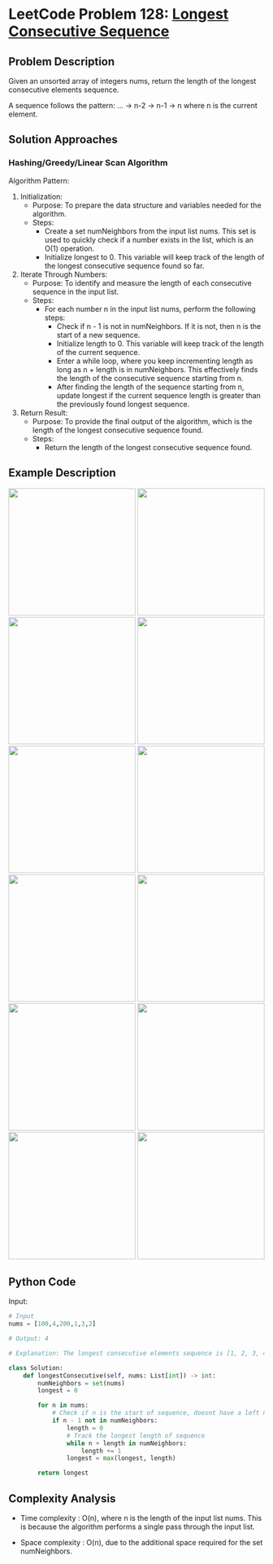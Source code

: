 # LeetCode Problem 128: [Longest Consecutive Sequence](https://leetcode.com/problems/longest-consecutive-sequence/description/)

## Problem Description

Given an unsorted array of integers nums, return the length of the longest consecutive elements sequence.

A sequence follows the pattern: ... -> n-2 -> n-1 -> n where n is the current element.

## Solution Approaches

### Hashing/Greedy/Linear Scan Algorithm
Algorithm Pattern:

1. Initialization:
   - Purpose: To prepare the data structure and variables needed for the algorithm.
   - Steps:
        - Create a set numNeighbors from the input list nums. This set is used to quickly check if a number exists in the list, which is an O(1) operation.
        - Initialize longest to 0. This variable will keep track of the length of the longest consecutive sequence found so far.
2. Iterate Through Numbers:
   - Purpose: To identify and measure the length of each consecutive sequence in the input list.
   - Steps:
     - For each number n in the input list nums, perform the following steps:
        - Check if n - 1 is not in numNeighbors. If it is not, then n is the start of a new sequence.
        - Initialize length to 0. This variable will keep track of the length of the current sequence.
        - Enter a while loop, where you keep incrementing length as long as n + length is in numNeighbors. This effectively finds the length of the consecutive sequence starting from n.
        - After finding the length of the sequence starting from n, update longest if the current sequence length is greater than the previously found longest sequence.
3. Return Result:
   - Purpose: To provide the final output of the algorithm, which is the length of the longest consecutive sequence found.
   - Steps:
     - Return the length of the longest consecutive sequence found.

## Example Description

<img src="https://github.com/MaryamZahiri/LC-Algorithms/assets/52676399/8ed51a04-f43a-45b0-b3b0-2125e91c7dab" width=250>
<img src="https://github.com/MaryamZahiri/LC-Algorithms/assets/52676399/624f814c-5c6c-43cb-89b7-2b2047ce5a33" width=250>
<img src="https://github.com/MaryamZahiri/LC-Algorithms/assets/52676399/c6d0a13c-6928-403b-b420-b94261a03b8c" width=250>
<img src="https://github.com/MaryamZahiri/LC-Algorithms/assets/52676399/a689b56c-95e5-4191-9a72-e96c9f809be7" width=250>
<img src="https://github.com/MaryamZahiri/LC-Algorithms/assets/52676399/bd2c2c96-2bad-4d75-bff1-d475b231e94f" width=250>
<img src="https://github.com/MaryamZahiri/LC-Algorithms/assets/52676399/53e964c0-0b3b-49e8-a2e1-50acc40cb339" width=250>
<img src="https://github.com/MaryamZahiri/LC-Algorithms/assets/52676399/b5108eb0-5061-4702-8268-212b705c5a17" width=250>
<img src="https://github.com/MaryamZahiri/LC-Algorithms/assets/52676399/afa86c0b-dd19-4e06-b4a9-5a48068553e8" width=250>
<img src="https://github.com/MaryamZahiri/LC-Algorithms/assets/52676399/ddafc335-4731-49d9-8cd0-6aa6f2c747fc" width=250>
<img src="https://github.com/MaryamZahiri/LC-Algorithms/assets/52676399/5adb5b0b-5046-4c6a-8ffd-8e3a353041a1" width=250>
<img src="https://github.com/MaryamZahiri/LC-Algorithms/assets/52676399/10ab42fe-f4d5-49dd-bfb3-5f36c544bed4" width=250>
<img src="https://github.com/MaryamZahiri/LC-Algorithms/assets/52676399/84b22723-3bd3-49e6-8e01-232a50b63874" width=250><br />

## Python Code

Input:

```python
# Input
nums = [100,4,200,1,3,2]

# Output: 4

# Explanation: The longest consecutive elements sequence is [1, 2, 3, 4]. Therefore its length is 4.
```

```python
class Solution:
    def longestConsecutive(self, nums: List[int]) -> int:
        numNeighbors = set(nums)
        longest = 0

        for n in nums:
            # Check if n is the start of sequence, doesnt have a left neighbor
            if n - 1 not in numNeighbors:
                length = 0
                # Track the longest length of sequence
                while n + length in numNeighbors:
                    length += 1
                longest = max(longest, length)

        return longest
```

## Complexity Analysis

- Time complexity : O(n), where n is the length of the input list nums. This is because the algorithm performs a single pass through the input list.

- Space complexity : O(n), due to the additional space required for the set numNeighbors.